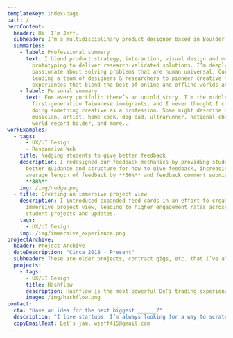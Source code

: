 ```yaml
---
templateKey: index-page
path: /
heroContent:
  header: Hi! I’m Jeff.
  subheader: I’m a multidisciplinary product designer based in Boulder, Colorado.
  summaries:
    - label: Professional summary
      text: I blend product strategy, interaction, visual design and motion
        prototyping to deliver research-validated solutions. I’m deeply
        passionate about solving problems that are human universal. Currently
        leading a team of designers & researchers to pioneer creative learning
        experiences that blend the best of online and offline worlds at Monthly.
    - label: Personal summary
      text: For every portfolio there’s an untold story. I’m the middle child of
        first-generation Taiwanese immigrants, and I never thought I could be
        doing something creative as a profession. Some might describe me as a
        musician, artist, home cook, dog dad, ultrarunner, national champion,
        world record holder, and more...
workExamples:
  - tags:
      - UX/UI Design
      - Responsive Web
    title: Nudging students to give better feedback
    description: I redesigned our feedback mechanics by providing students with
      better guidance and structure for how to give feedback, increasing the
      average length of feedback by **56%** and feedback comment submission by
      **88%**.
    img: /img/nudge.png
  - title: Creating an immersive project view
    description: I introduced expanded feed cards in an effort to create a more
      immersive project view, leading to higher engagement rates across all
      student projects and updates.
    tags:
      - UX/UI Design
    img: /img/immersive_experience.png
projectArchive:
  header: Project Archive
  dateDescription: "Circa 2018 - Present"
  subheader: These are older projects, contract gigs, etc. that I’ve also had my hands on.
  projects:
    - tags:
      - UX/UI Design
      title: Hashflow
      description: Hashflow is the most powerful DeFi trading experience, featuring tight spreads, zero slippage and more. I had the opportunity to work with the founder to redesign their trading terminal.
      image: /img/hashflow.png
contact:
  cta: "Have an idea for the next biggest ______?"
  description: "I love startups. I’m always looking for a way to scratch the itch for moving quickly and helping shape big ideas. I can do it all—need a pitch deck for a fundraise? Looking to clean up your landing page? Need an MVP but don’t know where to start? Looking to iterate on your product? Not a problem.\n\nI’m particularly passionate about crypto, impact/mission driven companies, and products focused on building communities."
  copyEmailText: Let’s jam. wjeff415@gmail.com
---
```

